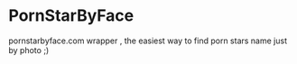 # PornStarByFace
pornstarbyface.com wrapper , the easiest way to find porn stars name just by photo ;)
